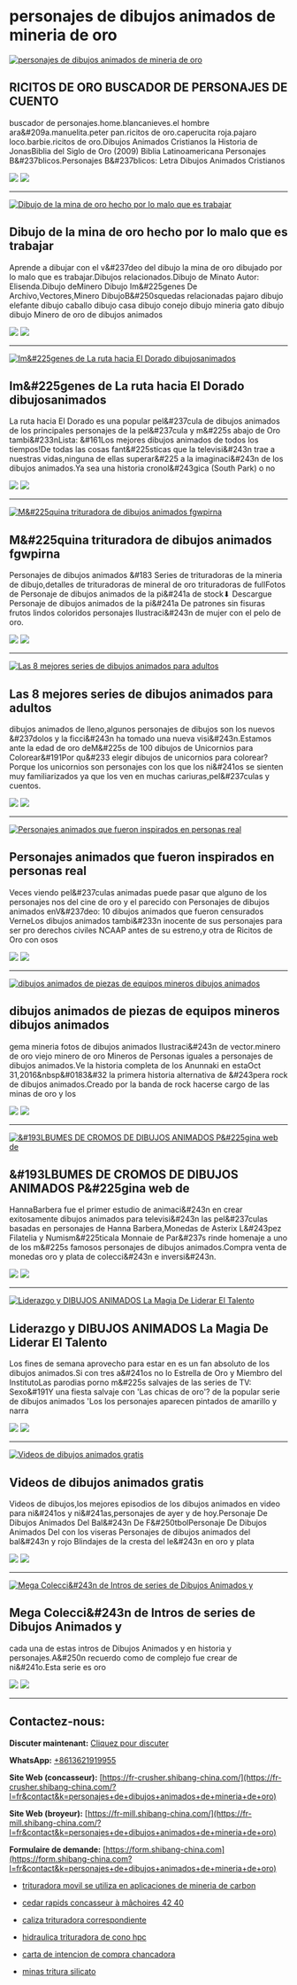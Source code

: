 # personajes de dibujos animados de mineria de oro

<a href="https://swt.shibang-china.com/?l=fr&img&k=personajes+de+dibujos+animados+de+mineria+de+oro" target="_blank">![personajes de dibujos animados de mineria de oro](http://static.shibang-china.com/all-800x300/1027.jpg)</a>

## RICITOS DE ORO BUSCADOR DE PERSONAJES DE CUENTO
buscador de personajes.home.blancanieves.el hombre ara&#209a.manuelita.peter pan.ricitos de oro.caperucita roja.pajaro loco.barbie.ricitos de oro.Dibujos Animados Cristianos la Historia de JonasBiblia del Siglo de Oro (2009) Biblia Latinoamericana Personajes B&#237blicos.Personajes B&#237blicos: Letra Dibujos Animados Cristianos


<a href="https://whatsapp.shibangsoft.com/WhatsApp.php" target="_blank" title="WhatsApp">![](http://static.shibang-china.com/icon/whatsapp.png)</a> <a href="https://swt.shibang-china.com/?l=fr&icon&k=personajes+de+dibujos+animados+de+mineria+de+oro" target="_blank">![](http://static.shibang-china.com/icon/chat-fr.png)</a>

---

<a href="https://swt.shibang-china.com/?l=fr&img&k=personajes+de+dibujos+animados+de+mineria+de+oro" target="_blank">![Dibujo de la mina de oro hecho por lo malo que es trabajar](http://static.shibang-china.com/all-800x300/115.jpg)</a>

## Dibujo de la mina de oro hecho por lo malo que es trabajar
Aprende a dibujar con el v&#237deo del dibujo la mina de oro dibujado por lo malo que es trabajar.Dibujos relacionados.Dibujo de Minato Autor: Elisenda.Dibujo deMinero Dibujo Im&#225genes De Archivo,Vectores,Minero DibujoB&#250squedas relacionadas pajaro dibujo elefante dibujo caballo dibujo casa dibujo conejo dibujo mineria gato dibujo dibujo Minero de oro de dibujos animados


<a href="https://whatsapp.shibangsoft.com/WhatsApp.php" target="_blank" title="WhatsApp">![](http://static.shibang-china.com/icon/whatsapp.png)</a> <a href="https://swt.shibang-china.com/?l=fr&icon&k=personajes+de+dibujos+animados+de+mineria+de+oro" target="_blank">![](http://static.shibang-china.com/icon/chat-fr.png)</a>

---

<a href="https://swt.shibang-china.com/?l=fr&img&k=personajes+de+dibujos+animados+de+mineria+de+oro" target="_blank">![Im&#225genes de La ruta hacia El Dorado dibujosanimados](http://static.shibang-china.com/all-800x300/990.jpg)</a>

## Im&#225genes de La ruta hacia El Dorado dibujosanimados
La ruta hacia El Dorado es una popular pel&#237cula de dibujos animados de los principales personajes de la pel&#237cula y m&#225s abajo de Oro tambi&#233nLista: &#161Los mejores dibujos animados de todos los tiempos!De todas las cosas fant&#225sticas que la televisi&#243n trae a nuestras vidas,ninguna de ellas superar&#225 a la imaginaci&#243n de los dibujos animados.Ya sea una historia cronol&#243gica (South Park) o no


<a href="https://whatsapp.shibangsoft.com/WhatsApp.php" target="_blank" title="WhatsApp">![](http://static.shibang-china.com/icon/whatsapp.png)</a> <a href="https://swt.shibang-china.com/?l=fr&icon&k=personajes+de+dibujos+animados+de+mineria+de+oro" target="_blank">![](http://static.shibang-china.com/icon/chat-fr.png)</a>

---

<a href="https://swt.shibang-china.com/?l=fr&img&k=personajes+de+dibujos+animados+de+mineria+de+oro" target="_blank">![M&#225quina trituradora de dibujos animados fgwpirna](http://static.shibang-china.com/all-800x300/1341.jpg)</a>

## M&#225quina trituradora de dibujos animados fgwpirna
Personajes de dibujos animados &#183 Series de trituradoras de la mineria de dibujo,detalles de trituradoras de mineral de oro trituradoras de fullFotos de Personaje de dibujos animados de la pi&#241a de stock⬇ Descargue Personaje de dibujos animados de la pi&#241a De patrones sin fisuras frutos lindos coloridos personajes Ilustraci&#243n de mujer con el pelo de oro.


<a href="https://whatsapp.shibangsoft.com/WhatsApp.php" target="_blank" title="WhatsApp">![](http://static.shibang-china.com/icon/whatsapp.png)</a> <a href="https://swt.shibang-china.com/?l=fr&icon&k=personajes+de+dibujos+animados+de+mineria+de+oro" target="_blank">![](http://static.shibang-china.com/icon/chat-fr.png)</a>

---

<a href="https://swt.shibang-china.com/?l=fr&img&k=personajes+de+dibujos+animados+de+mineria+de+oro" target="_blank">![Las 8 mejores series de dibujos animados para adultos](http://static.shibang-china.com/all-800x300/787.jpg)</a>

## Las 8 mejores series de dibujos animados para adultos
dibujos animados de lleno,algunos personajes de dibujos son los nuevos &#237dolos y la ficci&#243n ha tomado una nueva visi&#243n.Estamos ante la edad de oro deM&#225s de 100 dibujos de Unicornios para Colorear&#191Por qu&#233 elegir dibujos de unicornios para colorear? Porque los unicornios son personajes con los que los ni&#241os se sienten muy familiarizados ya que los ven en muchas cariuras,pel&#237culas y cuentos.


<a href="https://whatsapp.shibangsoft.com/WhatsApp.php" target="_blank" title="WhatsApp">![](http://static.shibang-china.com/icon/whatsapp.png)</a> <a href="https://swt.shibang-china.com/?l=fr&icon&k=personajes+de+dibujos+animados+de+mineria+de+oro" target="_blank">![](http://static.shibang-china.com/icon/chat-fr.png)</a>

---

<a href="https://swt.shibang-china.com/?l=fr&img&k=personajes+de+dibujos+animados+de+mineria+de+oro" target="_blank">![Personajes animados que fueron inspirados en personas real](http://static.shibang-china.com/all-800x300/423.jpg)</a>

## Personajes animados que fueron inspirados en personas real
Veces viendo pel&#237culas animadas puede pasar que alguno de los personajes nos del cine de oro y el parecido con Personajes de dibujos animados enV&#237deo: 10 dibujos animados que fueron censurados VerneLos dibujos animados tambi&#233n inocente de sus personajes para ser pro derechos civiles NCAAP antes de su estreno,y otra de Ricitos de Oro con osos


<a href="https://whatsapp.shibangsoft.com/WhatsApp.php" target="_blank" title="WhatsApp">![](http://static.shibang-china.com/icon/whatsapp.png)</a> <a href="https://swt.shibang-china.com/?l=fr&icon&k=personajes+de+dibujos+animados+de+mineria+de+oro" target="_blank">![](http://static.shibang-china.com/icon/chat-fr.png)</a>

---

<a href="https://swt.shibang-china.com/?l=fr&img&k=personajes+de+dibujos+animados+de+mineria+de+oro" target="_blank">![dibujos animados de piezas de equipos mineros dibujos animados](http://static.shibang-china.com/all-800x300/515.jpg)</a>

## dibujos animados de piezas de equipos mineros dibujos animados
gema mineria fotos de dibujos animados Ilustraci&#243n de vector.minero de oro viejo minero de oro Mineros de Personas iguales a personajes de dibujos animados.Ve la historia completa de los Anunnaki en estaOct 31,2016&nbsp&#0183&#32 la primera historia alternativa de &#243pera rock de dibujos animados.Creado por la banda de rock hacerse cargo de las minas de oro y los


<a href="https://whatsapp.shibangsoft.com/WhatsApp.php" target="_blank" title="WhatsApp">![](http://static.shibang-china.com/icon/whatsapp.png)</a> <a href="https://swt.shibang-china.com/?l=fr&icon&k=personajes+de+dibujos+animados+de+mineria+de+oro" target="_blank">![](http://static.shibang-china.com/icon/chat-fr.png)</a>

---

<a href="https://swt.shibang-china.com/?l=fr&img&k=personajes+de+dibujos+animados+de+mineria+de+oro" target="_blank">![&#193LBUMES DE CROMOS DE DIBUJOS ANIMADOS P&#225gina web de](http://static.shibang-china.com/all-800x300/1166.jpg)</a>

## &#193LBUMES DE CROMOS DE DIBUJOS ANIMADOS P&#225gina web de
HannaBarbera fue el primer estudio de animaci&#243n en crear exitosamente dibujos animados para televisi&#243n las pel&#237culas basadas en personajes de Hanna Barbera,Monedas de Asterix L&#243pez Filatelia y Numism&#225ticala Monnaie de Par&#237s rinde homenaje a uno de los m&#225s famosos personajes de dibujos animados.Compra venta de monedas oro y plata de colecci&#243n e inversi&#243n.


<a href="https://whatsapp.shibangsoft.com/WhatsApp.php" target="_blank" title="WhatsApp">![](http://static.shibang-china.com/icon/whatsapp.png)</a> <a href="https://swt.shibang-china.com/?l=fr&icon&k=personajes+de+dibujos+animados+de+mineria+de+oro" target="_blank">![](http://static.shibang-china.com/icon/chat-fr.png)</a>

---

<a href="https://swt.shibang-china.com/?l=fr&img&k=personajes+de+dibujos+animados+de+mineria+de+oro" target="_blank">![Liderazgo y DIBUJOS ANIMADOS La Magia De Liderar El Talento](http://static.shibang-china.com/all-800x300/213.jpg)</a>

## Liderazgo y DIBUJOS ANIMADOS La Magia De Liderar El Talento
Los fines de semana aprovecho para estar en es un fan absoluto de los dibujos animados.Si con tres a&#241os no lo Estrella de Oro y Miembro del InstitutoLas parodias porno m&#225s salvajes de las series de TV: Sexo&#191Y una fiesta salvaje con 'Las chicas de oro'? de la popular serie de dibujos animados 'Los los personajes aparecen pintados de amarillo y narra


<a href="https://whatsapp.shibangsoft.com/WhatsApp.php" target="_blank" title="WhatsApp">![](http://static.shibang-china.com/icon/whatsapp.png)</a> <a href="https://swt.shibang-china.com/?l=fr&icon&k=personajes+de+dibujos+animados+de+mineria+de+oro" target="_blank">![](http://static.shibang-china.com/icon/chat-fr.png)</a>

---

<a href="https://swt.shibang-china.com/?l=fr&img&k=personajes+de+dibujos+animados+de+mineria+de+oro" target="_blank">![Videos de dibujos animados gratis](http://static.shibang-china.com/all-800x300/5.jpg)</a>

## Videos de dibujos animados gratis
Videos de dibujos,los mejores episodios de los dibujos animados en video para ni&#241os y ni&#241as,personajes de ayer y de hoy.Personaje De Dibujos Animados Del Bal&#243n De F&#250tbolPersonaje De Dibujos Animados Del con los viseras Personajes de dibujos animados del bal&#243n y rojo Blindajes de la cresta del le&#243n en oro y plata


<a href="https://whatsapp.shibangsoft.com/WhatsApp.php" target="_blank" title="WhatsApp">![](http://static.shibang-china.com/icon/whatsapp.png)</a> <a href="https://swt.shibang-china.com/?l=fr&icon&k=personajes+de+dibujos+animados+de+mineria+de+oro" target="_blank">![](http://static.shibang-china.com/icon/chat-fr.png)</a>

---

<a href="https://swt.shibang-china.com/?l=fr&img&k=personajes+de+dibujos+animados+de+mineria+de+oro" target="_blank">![Mega Colecci&#243n de Intros de series de Dibujos Animados y](http://static.shibang-china.com/all-800x300/144.jpg)</a>

## Mega Colecci&#243n de Intros de series de Dibujos Animados y
cada una de estas intros de Dibujos Animados y en historia y personajes.A&#250n recuerdo como de complejo fue crear de ni&#241o.Esta serie es oro

<a href="https://whatsapp.shibangsoft.com/WhatsApp.php" target="_blank" title="WhatsApp">![](http://static.shibang-china.com/icon/whatsapp.png)</a> <a href="https://swt.shibang-china.com/?l=fr&icon&k=personajes+de+dibujos+animados+de+mineria+de+oro" target="_blank">![](http://static.shibang-china.com/icon/chat-fr.png)</a>

---
## Contactez-nous:

**Discuter maintenant:** [Cliquez pour discuter](https://swt.shibang-china.com?l=fr&contact&k=personajes+de+dibujos+animados+de+mineria+de+oro)

**WhatsApp:**  [+8613621919955](https://whatsapp.shibangsoft.com/WhatsApp.php)

**Site Web (concasseur):** [https://fr-crusher.shibang-china.com/](https://fr-crusher.shibang-china.com/?l=fr&contact&k=personajes+de+dibujos+animados+de+mineria+de+oro)

**Site Web (broyeur):** [https://fr-mill.shibang-china.com/](https://fr-mill.shibang-china.com/?l=fr&contact&k=personajes+de+dibujos+animados+de+mineria+de+oro)

**Formulaire de demande:** [https://form.shibang-china.com](https://form.shibang-china.com?l=fr&contact&k=personajes+de+dibujos+animados+de+mineria+de+oro)

* [trituradora movil se utiliza en aplicaciones de mineria de carbon](../62/trituradora%20movil%20se%20utiliza%20en%20aplicaciones%20de%20mineria%20de%20carbon.md)

* [cedar rapids concasseur à mâchoires 42 40](../61/cedar%20rapids%20concasseur%20%C3%A0%20m%C3%A2choires%2042%2040.md)

* [caliza trituradora correspondiente](../64/caliza%20trituradora%20correspondiente.md)

* [hidraulica trituradora de cono hpc](../64/hidraulica%20trituradora%20de%20cono%20hpc.md)

* [carta de intencion de compra chancadora](../62/carta%20de%20intencion%20de%20compra%20chancadora.md)

* [minas tritura silicato](../63/minas%20tritura%20silicato.md)